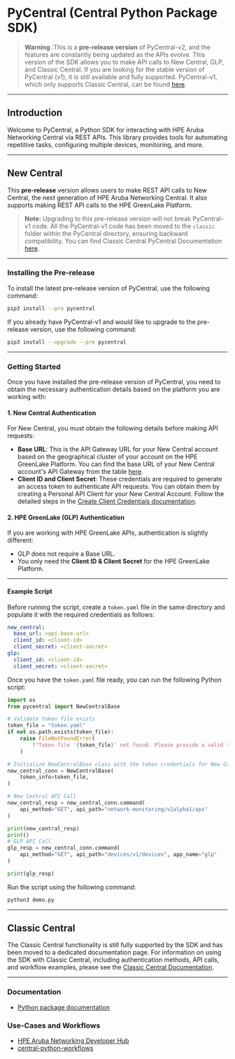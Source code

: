 # PyCentral (Central Python Package SDK)

> **Warning** :This is a **pre-release version** of PyCentral-v2, and the features are constantly being updated as the APIs evolve. This version of the SDK allows you to make API calls to New Central, GLP, and Classic Central. If you are looking for the stable version of PyCentral (v1), it is still available and fully supported. PyCentral-v1, which only supports Classic Central, can be found [here](https://pypi.org/project/pycentral/).
---

## Introduction

Welcome to PyCentral, a Python SDK for interacting with HPE Aruba Networking Central via REST APIs. This library provides tools for automating repetitive tasks, configuring multiple devices, monitoring, and more.

---

## New Central

This **pre-release** version allows users to make REST API calls to New Central, the next generation of HPE Aruba Networking Central. It also supports making REST API calls to the HPE GreenLake Platform.

> **Note:** Upgrading to this pre-release version will not break PyCentral-v1 code. All the PyCentral-v1 code has been moved to the `classic` folder within the PyCentral directory, ensuring backward compatibility. You can find Classic Central PyCentral Documentation [here](#classic-central).

---

### Installing the Pre-release

To install the latest pre-release version of PyCentral, use the following command:

```bash
pip3 install --pre pycentral
```

If you already have PyCentral-v1 and would like to upgrade to the pre-release version, use the following command:

```bash
pip3 install --upgrade --pre pycentral
```

---

### Getting Started

Once you have installed the pre-release version of PyCentral, you need to obtain the necessary authentication details based on the platform you are working with:

#### 1. **New Central Authentication**
   For New Central, you must obtain the following details before making API requests:
   - **Base URL**: This is the API Gateway URL for your New Central account based on the geographical cluster of your account on the HPE GreenLake Platform. You can find the base URL of your New Central account's API Gateway from the table [here](https://developer.arubanetworks.com/new-hpe-anw-central/docs/getting-started-with-rest-apis#base-urls).
   - **Client ID and Client Secret**: These credentials are required to generate an access token to authenticate API requests. You can obtain them by creating a Personal API Client for your New Central Account. Follow the detailed steps in the [Create Client Credentials documentation](https://developer.arubanetworks.com/new-hpe-anw-central/docs/generating-and-managing-access-tokens#create-client-credentials).

#### 2. **HPE GreenLake (GLP) Authentication**
   If you are working with HPE GreenLake APIs, authentication is slightly different:
   - GLP does not require a Base URL.
   - You only need the **Client ID & Client Secret** for the HPE GreenLake Platform.

---

#### Example Script

Before running the script, create a `token.yaml` file in the same directory and populate it with the required credentials as follows:

```yaml
new_central:
  base_url: <api-base-url>
  client_id: <client-id>
  client_secret: <client-secret>
glp:
  client_id: <client-id>
  client_secret: <client-secret>
```

Once you have the `token.yaml` file ready, you can run the following Python script:

```python
import os
from pycentral import NewCentralBase

# Validate token file exists
token_file = "token.yaml"
if not os.path.exists(token_file):
    raise FileNotFoundError(
        f"Token file '{token_file}' not found. Please provide a valid token file."
    )

# Initialize NewCentralBase class with the token credentials for New Central/GLP
new_central_conn = NewCentralBase(
    token_info=token_file,
)

# New Central API Call
new_central_resp = new_central_conn.command(
    api_method="GET", api_path="network-monitoring/v1alpha1/aps"
)

print(new_central_resp)
print()
# GLP API Call
glp_resp = new_central_conn.command(
    api_method="GET", api_path="devices/v1/devices", app_name="glp"
)

print(glp_resp)
```

Run the script using the following command:

```bash
python3 demo.py
```

---

## Classic Central

The Classic Central functionality is still fully supported by the SDK and has been moved to a dedicated documentation page. For information on using the SDK with Classic Central, including authentication methods, API calls, and workflow examples, please see the [Classic Central Documentation](https://github.com/aruba/pycentral/blob/master/README.md).

---

### Documentation

- <a href="https://pycentral.readthedocs.io/en/latest/" target="_blank">Python package documentation</a>

### **Use-Cases and Workflows**
- <a href="https://developer.arubanetworks.com/aruba-central/docs/python-getting-started" target="_blank">HPE Aruba Networking Developer Hub</a>
- <a href="https://github.com/aruba/central-python-workflows" target="_blank">central-python-workflows</a>